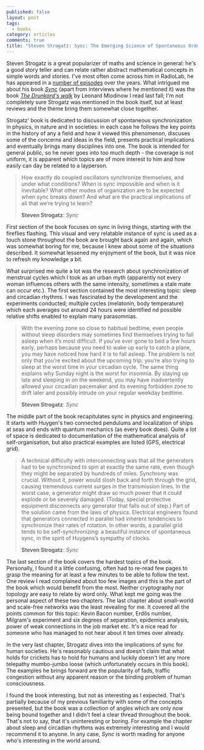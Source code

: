 ```yaml
---
published: false
layout: post
tags:
  - books
category: articles
comments: true
title: "Steven Strogatz: Sync: The Emerging Science of Spontaneous Order"
---
```


Steven Strogatz is a great popularizer of maths and science in general: he's a good story teller and can relate rather abstract mathematical concepts in simple words and stories. I've most often come across him in RadioLab, he has appeared in a [number of episodes](http://www.radiolab.org/people/steve-strogatz/) over the years. What intrigued me about his book [*Sync*](https://www.goodreads.com/book/show/354421.Sync) (apart from interviews where he mentioned it) was the book [*The Drunkard's walk*](https://www.goodreads.com/book/show/19141283-ivot-je-jen-n-hoda) by Leonard Mlodinow I read last fall; I'm not completely sure Strogatz was mentioned in the book itself, but at least reviews and the theme bring them somewhat close together.

Strogatz' book is dedicated to discussion of spontaneous synchronization in physics, in nature and in societies: in each case he follows the key points in the history of any a field and how it viewed this phenomenon, discuses some of the concerns and ideas in the field, presents practical implications and eventually brings many disciplines into one. The book is intended for general public, so he never goes into too much depth - the coverage is not uniform, it is apparent which topics are of more interest to him and how easily can day be related to a layperson.

> How exactly do coupled oscillators synchronize themselves, and under what conditions? When is sync impossible and when is it inevitable? What other modes of organization are to be expected when sync breaks down? And what are the practical implications of all that we’re trying to learn?
>
> **Steven Strogatz**: _Sync_

First section of the book focuses on sync in living things, starting with the fireflies flashing. This visual and very relatable instance of sync is used as a touch stone throughout the book are brought back again and again, which was somewhat boring for me, because I knew about some of the situations described. It somewhat lessened my enjoyment of the book, but it was nice to refresh my knowledge a bit.

What surprised me quite a lot was the research about synchronization of menstrual cycles which I took as an urban myth (apparently not every woman influences others with the same intensity, sometimes a stale mate can occur etc.). The first section contained the most interesting topic: sleep and circadian rhythms. I was fascinated by the development and the experiments conducted; multiple cycles (melatonin, body temperature) which each averages out around 24 hours were identified nd  possible relative shifts enabled to explain many parasomnias.

> With the evening zone so close to habitual bedtime, even people without sleep disorders may sometimes find themselves trying to fall asleep when it’s most difficult. If you’ve ever gone to bed a few hours early, perhaps because you need to wake up early to catch a plane, you may have noticed how hard it is to fall asleep. The problem is not only that you’re excited about the upcoming trip; you’re also trying to sleep at the worst time in your circadian cycle. The same thing explains why Sunday night is the worst for insomnia. By staying up late and sleeping in on the weekend, you may have inadvertently allowed your circadian pacemaker and its evening forbidden zone to drift later and possibly intrude on your regular weekday bedtime.
>
> **Steven Strogatz**: _Sync_

The middle part of the book recapitulates sync in physics and engineering. It starts with Huygen's two connected pendulums and localization of ships at seas and ends with quantum mechanics (as every book does). Quite a lot of space is dedicated to documentation of the mathematical analysis of self-organisation, but also practical examples are listed (GPS, electrical grid).

> A technical difficulty with interconnecting was that all the generators had to be synchronized to spin at exactly the same rate, even though they might be separated by hundreds of miles. Synchrony was crucial. Without it, power would slosh back and forth through the grid, causing tremendous current surges in the transmission lines. In the worst case, a generator might draw so much power that it could explode or be severely damaged. (Today, special protective equipment disconnects any generator that falls out of step.) Part of the solution came from the laws of physics. Electrical engineers found that generators connected in parallel had inherent tendencies to synchronize their rates of rotation. In other words, a parallel grid tends to be self-synchronizing: a beautiful instance of spontaneous sync, in the spirit of Huygens’s sympathy of clocks.
>
> **Steven Strogatz**: _Sync_

The last section of the book covers the hardest topics of the book. Personally, I found it a little confusing, often had to re-read few pages to grasp the meaning for at least a few minutes to be able to follow the text. One review I read complained about too few images and this is the part of the book which would benefit from the most. Neither cryptography nor topology are easy to relate by word only. What kept me going was the personal aspect of these two chapters. The last chapter about small-world and scale-free networks was the least revealing for me. It covered all the points common for this topic: Kevin Bacon number, Erdős number, Milgram's experiment and six degrees of separation, epidemics analysis, power of weak connections in the job market etc. It's a nice read for someone who has managed to not hear about it ten times over already.

In the very last chapter, Strogatz dives into the implications of sync for human societies. He's reasonably cautious and doesn't claim that what holds for crickets has to hold for humans and luckily doesn't let any more telepathy mumbo-jumbo loose (which unfortunately occurs in this book). The examples he brings forward are the popularity of fads, traffic congestion without any apparent reason or the binding problem of human consciousness.

I found the book interesting, but not as interesting as I expected. That's partially because of my previous familiarity with some of the concepts presented, but the book was a collection of angles which are only now being bound together and I didn't feel a clear thread throughout the book. That's not to say, that it's uninteresting or boring. For example the chapter about sleep and circadian rhythms was extremely interesting and I would recommend it to anyone. In any case, *Sync* is worth reading for anyone who's interesting in the world around.
